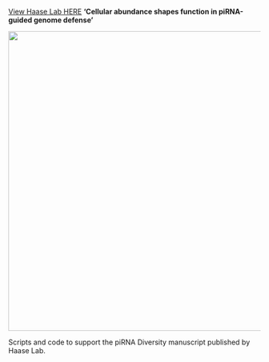 [View Haase Lab HERE](https://www.niddk.nih.gov/research-funding/at-niddk/labs-branches/laboratory-cell-molecular-biology/rna-biology-section)
__‘Cellular abundance shapes function in piRNA-guided genome defense’__

<img src="https://user-images.githubusercontent.com/11409899/109845179-d802fb00-7c1a-11eb-8e45-43b0dbf50de6.png" width="600">

Scripts and code to support the piRNA Diversity manuscript published by Haase Lab. 
